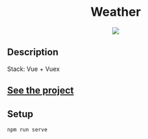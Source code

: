 <h1 align="center">Weather</h1>
<p align="center">
  <img src="https://img.shields.io/badge/made%20by-opv1-blue.svg">
</p>

## Description

Stack: Vue + Vuex

## [See the project](https://opv1.github.io/weather-app)

## Setup

```
npm run serve
```
